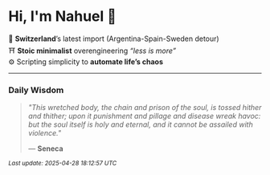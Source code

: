 # Hi, I'm Nahuel :tiger:

📍 **Switzerland**’s latest import (Argentina-Spain-Sweden detour)  
⛩️ **Stoic minimalist** overengineering *“less is more”*  
⚙️ Scripting simplicity to **automate life’s chaos**

---

### Daily Wisdom
> _"This wretched body, the chain and prison of the soul, is tossed hither and thither; upon it punishment and pillage and disease wreak havoc: but the soul itself is holy and eternal, and it cannot be assailed with violence."_  
>
> — **Seneca**

<sub>*Last update: 2025-04-28 18:12:57 UTC*</sub>

